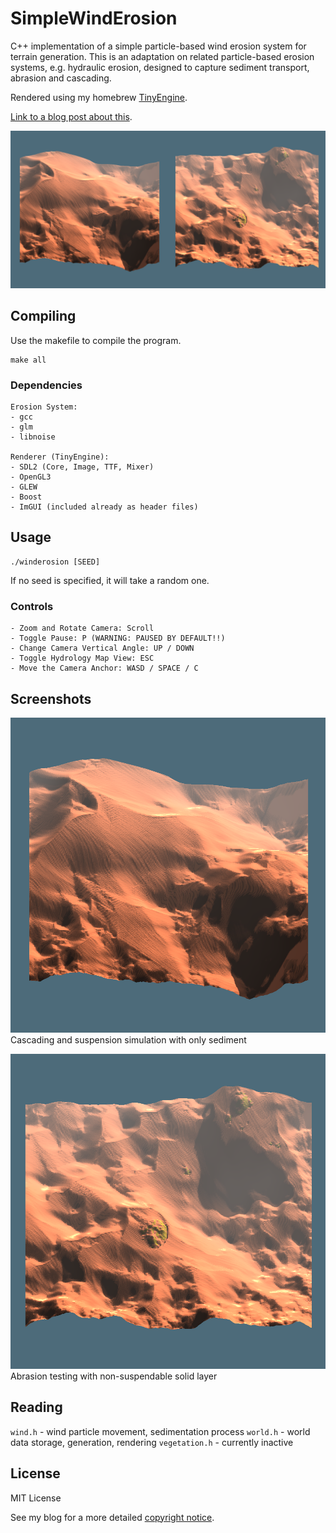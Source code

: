 # SimpleWindErosion

C++ implementation of a simple particle-based wind erosion system for terrain generation. This is an adaptation on related particle-based erosion systems, e.g. hydraulic erosion, designed to capture sediment transport, abrasion and cascading.

Rendered using my homebrew [TinyEngine](https://github.com/weigert/TinyEngine).

[Link to a blog post about this](https://weigert.vsos.ethz.ch/2020/11/23/particle-based-wind-erosion/).

![Two Dune Simulations](https://github.com/weigert/SimpleWindErosion/blob/master/screenshots/dunes.png)

## Compiling

Use the makefile to compile the program.

    make all

### Dependencies

    Erosion System:
    - gcc
    - glm
    - libnoise

    Renderer (TinyEngine):
    - SDL2 (Core, Image, TTF, Mixer)
    - OpenGL3
    - GLEW
    - Boost
    - ImGUI (included already as header files)

## Usage

    ./winderosion [SEED]

If no seed is specified, it will take a random one.

### Controls

    - Zoom and Rotate Camera: Scroll
    - Toggle Pause: P (WARNING: PAUSED BY DEFAULT!!)
    - Change Camera Vertical Angle: UP / DOWN
    - Toggle Hydrology Map View: ESC
    - Move the Camera Anchor: WASD / SPACE / C
    
## Screenshots

![Dune simulation with only sediment](https://github.com/weigert/SimpleWindErosion/blob/master/screenshots/dune.png)
Cascading and suspension simulation with only sediment

![Two Dune Simulations](https://github.com/weigert/SimpleWindErosion/blob/master/screenshots/dune2.png)
Abrasion testing with non-suspendable solid layer

## Reading

`wind.h` - wind particle movement, sedimentation process
`world.h` - world data storage, generation, rendering
`vegetation.h` - currently inactive

## License
MIT License

See my blog for a more detailed [copyright notice](https://weigert.vsos.ethz.ch/copyright-notice/).
